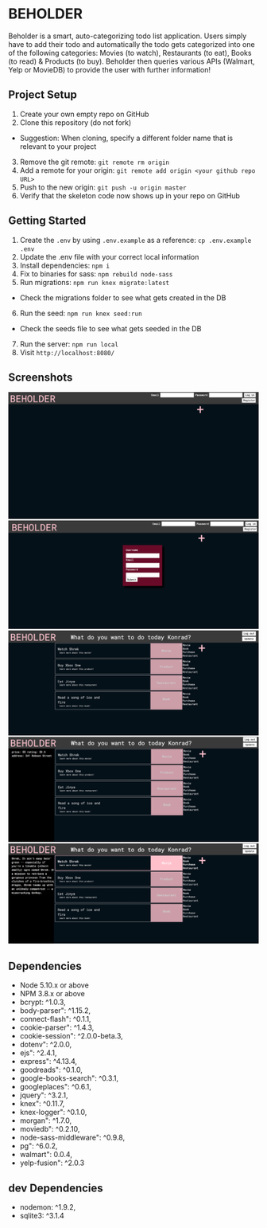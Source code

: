 # BEHOLDER

Beholder is a smart, auto-categorizing todo list application. Users simply have to add their todo and automatically the todo gets categorized into one of the following categories: Movies (to watch), Restaurants (to eat), Books (to read) & Products (to buy). Beholder then queries various APIs (Walmart, Yelp or MovieDB) to provide the user with further information!

## Project Setup

1. Create your own empty repo on GitHub
2. Clone this repository (do not fork)
  - Suggestion: When cloning, specify a different folder name that is relevant to your project
3. Remove the git remote: `git remote rm origin`
4. Add a remote for your origin: `git remote add origin <your github repo URL>`
5. Push to the new origin: `git push -u origin master`
6. Verify that the skeleton code now shows up in your repo on GitHub

## Getting Started

1. Create the `.env` by using `.env.example` as a reference: `cp .env.example .env`
2. Update the .env file with your correct local information
3. Install dependencies: `npm i`
4. Fix to binaries for sass: `npm rebuild node-sass`
5. Run migrations: `npm run knex migrate:latest`
  - Check the migrations folder to see what gets created in the DB
6. Run the seed: `npm run knex seed:run`
  - Check the seeds file to see what gets seeded in the DB
7. Run the server: `npm run local`
8. Visit `http://localhost:8080/`

## Screenshots

![Alt text](https://github.com/claytonsavage/Beholder/blob/master/Beholder%20Screenshots/index.png "Beholder Homepage")
![Alt text](https://github.com/claytonsavage/Beholder/blob/master/Beholder%20Screenshots/Register.png "Registration Page")
![Alt text](https://github.com/claytonsavage/Beholder/blob/master/Beholder%20Screenshots/Todolist.png "Todo List")
![Alt text](https://github.com/claytonsavage/Beholder/blob/master/Beholder%20Screenshots/API%20Restuarant.png "Yelp -Restuarant query")
![Alt text](https://github.com/claytonsavage/Beholder/blob/master/Beholder%20Screenshots/API%20Movie%20query.png "Movie API query")


## Dependencies

* Node 5.10.x or above
* NPM 3.8.x or above
* bcrypt: ^1.0.3,
* body-parser": ^1.15.2,
* connect-flash": ^0.1.1,
* cookie-parser": ^1.4.3,
* cookie-session": ^2.0.0-beta.3,
* dotenv": ^2.0.0,
* ejs": ^2.4.1,
* express": ^4.13.4,
* goodreads": ^0.1.0,
* google-books-search": ^0.3.1,
* googleplaces": ^0.6.1,
* jquery": ^3.2.1,
* knex": ^0.11.7,
* knex-logger": ^0.1.0,
* morgan": ^1.7.0,
* moviedb": ^0.2.10,
* node-sass-middleware": ^0.9.8,
* pg": ^6.0.2,
* walmart": 0.0.4,
* yelp-fusion": ^2.0.3

## dev Dependencies
    
* nodemon: ^1.9.2,
* sqlite3: ^3.1.4
